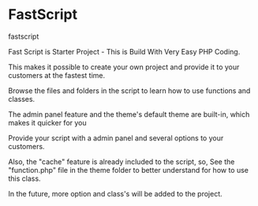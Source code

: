 # FastScript
fastscript

Fast Script is Starter Project - This is Build With Very Easy PHP Coding.

This makes it possible to create your own project and provide it to your customers at the fastest time.

Browse the files and folders in the script to learn how to use functions and classes.

The admin panel feature and the theme's default theme are built-in, which makes it quicker for you

Provide your script with a admin panel and several options to your customers.

Also, the "cache" feature is already included to the script, so, See the "function.php" file in the theme folder to better understand for how to use this class.

In the future, more option and class's will be added to the project.
